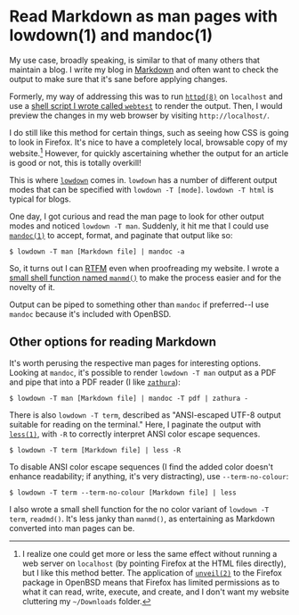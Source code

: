 # Read Markdown as man pages with lowdown(1) and mandoc(1)

My use case, broadly speaking, is similar to that of many others that
maintain a blog. I write my blog in
[Markdown](https://www.markdownguide.org/) and often want to check the
output to make sure that it's sane before applying changes.

Formerly, my way of addressing this was to run
[`httpd(8)`](https://man.openbsd.org/httpd) on `localhost` and use a
[shell script I wrote called
`webtest`](/src/dotfiles/file/.local/bin/webtest.html)
to render the output. Then, I would preview the changes in my web browser by
visiting `http://localhost/`.

I do still like this method for certain things, such as seeing how CSS
is going to look in Firefox. It's nice to have a completely local,
browsable copy of my website.[^1] However, for quickly ascertaining
whether the output for an article is good or not, this is totally
overkill!

This is where [`lowdown`](https://kristaps.bsd.lv/lowdown/) comes in.
`lowdown` has a number of different output modes that can be specified
with `lowdown -T [mode]`. `lowdown -T html` is typical for blogs.

One day, I got curious and read the man page to look for other output
modes and noticed `lowdown -T man`. Suddenly, it hit me that I could use
[`mandoc(1)`](https://man.openbsd.org/mandoc) to accept, format, and
paginate that output like so:

	$ lowdown -T man [Markdown file] | mandoc -a

So, it turns out I can [RTFM](https://knowyourmeme.com/memes/rtfm) even
when proofreading my website. I wrote a [small shell function named
`manmd()`](/src/dotfiles/file/.config/ksh/functions.html)
to make the process easier and for the novelty of it.

Output can be piped to something other than `mandoc` if preferred--I
use `mandoc` because it's included with OpenBSD.

## Other options for reading Markdown

It's worth perusing the respective man pages for interesting options.
Looking at `mandoc`, it's possible to render `lowdown -T man` output as
a PDF and pipe that into a PDF reader (I like
[`zathura`](https://pwmt.org/projects/zathura/)):

	$ lowdown -T man [Markdown file] | mandoc -T pdf | zathura -

There is also `lowdown -T term`, described as "ANSI-escaped UTF-8 output
suitable for reading on the terminal." Here, I paginate the output with
[`less(1)`](https://man.openbsd.org/less), with `-R` to correctly
interpret ANSI color escape sequences.

	$ lowdown -T term [Markdown file] | less -R

To disable ANSI color escape sequences (I find the added color doesn't enhance
readability; if anything, it's very distracting), use `--term-no-colour`:

	$ lowdown -T term --term-no-colour [Markdown file] | less

I also wrote a small shell function for the no color variant of `lowdown
-T term`, `readmd()`. It's less janky than `manmd()`, as entertaining as
Markdown converted into man pages can be.

[^1]: I realize one could get more or less the same effect without
      running a web server on `localhost` (by pointing Firefox at the HTML
      files directly), but I like this method better.  The application of
      [`unveil(2)`](https://man.openbsd.org/unveil) to the Firefox package
      in OpenBSD means that Firefox has limited permissions as to what it
      can read, write, execute, and create, and I don't want my website
      cluttering my `~/Downloads` folder.
